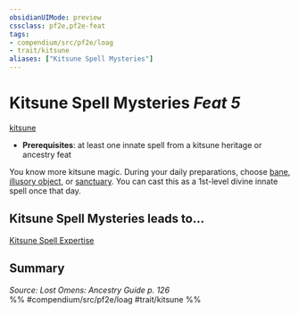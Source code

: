 ```yaml
---
obsidianUIMode: preview
cssclass: pf2e,pf2e-feat
tags:
- compendium/src/pf2e/loag
- trait/kitsune
aliases: ["Kitsune Spell Mysteries"]
---
```

# Kitsune Spell Mysteries  *Feat 5*  
[kitsune](rules/traits/kitsune-loag.md)  

- **Prerequisites**: at least one innate spell from a kitsune heritage or ancestry feat

You know more kitsune magic. During your daily preparations, choose [bane](compendium/spells/bane.md), [illusory object](compendium/spells/illusory-object.md), or [sanctuary](compendium/spells/sanctuary.md). You can cast this as a 1st-level divine innate spell once that day.

## Kitsune Spell Mysteries leads to...

[Kitsune Spell Expertise](compendium/feats/kitsune-spell-expertise-loag.md)

## Summary

*Source: Lost Omens: Ancestry Guide p. 126*  
%% #compendium/src/pf2e/loag #trait/kitsune %%